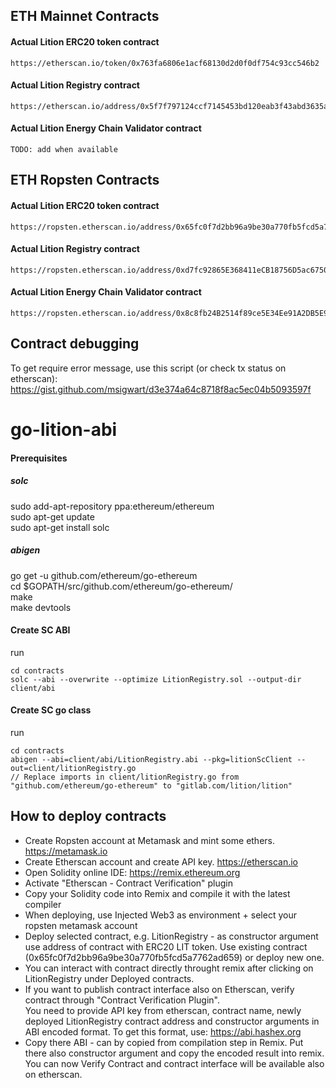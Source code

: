 ## ETH Mainnet Contracts

#### Actual Lition ERC20 token contract
```
https://etherscan.io/token/0x763fa6806e1acf68130d2d0f0df754c93cc546b2
```
#### Actual Lition Registry contract
```
https://etherscan.io/address/0x5f7f797124ccf7145453bd120eab3f43abd3635a
```

#### Actual Lition Energy Chain Validator contract
```
TODO: add when available
```

## ETH Ropsten Contracts

#### Actual Lition ERC20 token contract
```
https://ropsten.etherscan.io/address/0x65fc0f7d2bb96a9be30a770fb5fcd5a7762ad659
```

#### Actual Lition Registry contract
```
https://ropsten.etherscan.io/address/0xd7fc92865E368411eCB18756D5ac675043d67ba7
```

#### Actual Lition Energy Chain Validator contract
```
https://ropsten.etherscan.io/address/0x8c8fb24B2514f89ce5E34Ee91A2DB5E9891C88FF
```

## Contract debugging
To get require error message, use this script (or check tx status on etherscan):
https://gist.github.com/msigwart/d3e374a64c8718f8ac5ec04b5093597f

# go-lition-abi
#### Prerequisites
##### solc
sudo add-apt-repository ppa:ethereum/ethereum  
sudo apt-get update  
sudo apt-get install solc  

##### abigen
go get -u github.com/ethereum/go-ethereum  
cd $GOPATH/src/github.com/ethereum/go-ethereum/  
make  
make devtools  

#### Create SC ABI
run
```
cd contracts
solc --abi --overwrite --optimize LitionRegistry.sol --output-dir client/abi
```

#### Create SC go class 
run
```
cd contracts
abigen --abi=client/abi/LitionRegistry.abi --pkg=litionScClient --out=client/litionRegistry.go
// Replace imports in client/litionRegistry.go from "github.com/ethereum/go-ethereum" to "gitlab.com/lition/lition"
```

## How to deploy contracts
- Create Ropsten account at Metamask and mint some ethers. https://metamask.io  
- Create Etherscan account and create API key. https://etherscan.io  
- Open Solidity online IDE: https://remix.ethereum.org  
- Activate "Etherscan - Contract Verification" plugin  
- Copy your Solidity code into Remix and compile it with the latest compiler  
- When deploying, use Injected Web3 as environment + select your ropsten metamask account  
- Deploy selected contract, e.g. LitionRegistry - as constructor argument use address of contract with ERC20 LIT token. Use existing contract (0x65fc0f7d2bb96a9be30a770fb5fcd5a7762ad659) or deploy new one.  
- You can interact with contract directly throught remix after clicking on LitionRegistry under Deployed contracts.   
- If you want to publish contract interface also on Etherscan, verify contract through "Contract Verification Plugin".   
  You need to provide API key from etherscan, contract name, newly deployed LitionRegistry contract address and constructor arguments in ABI encoded format. To get this format, use: https://abi.hashex.org  
- Copy there ABI - can by copied from compilation step in Remix. Put there also constructor argument and copy the encoded result into remix. You can now Verify Contract and contract interface will be available also on etherscan.

